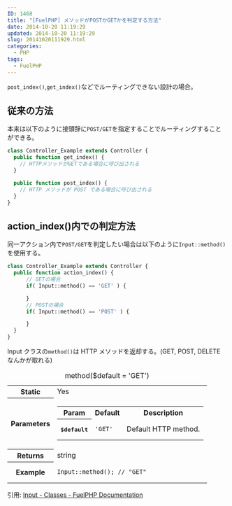 ```yaml
---
ID: 1468
title: "[FuelPHP] メソッドがPOSTかGETかを判定する方法"
date: 2014-10-20 11:19:29
updated: 2014-10-20 11:19:29
slug: 20141020111929.html
categories:
  - PHP
tags:
  - FuelPHP
---
```


<code>post_index()</code>,<code>get_index()</code>などでルーティングできない設計の場合。

<!--more-->
<h2>従来の方法</h2>
本来は以下のように接頭辞に<code>POST/GET</code>を指定することでルーティングすることができる。

```php
class Controller_Example extends Controller {
  public function get_index() {
    // HTTPメソッドがGETである場合に呼び出される
  }

  public function post_index() {
    // HTTP メソッドが POST である場合に呼び出される
  }
}
```

<h2>action_index()内での判定方法</h2>
同一アクション内で<code>POST/GET</code>を判定したい場合は以下のように<code>Input::method()</code>を使用する。

```php
class Controller_Example extends Controller {
  public function action_index() {
      // GETの場合
      if( Input::method() == 'GET' ) {

      }
      // POSTの場合
      if( Input::method() == 'POST' ) {

      }
  }
}
```

Input クラスの<code>method()</code>は HTTP メソッドを返却する。(GET, POST, DELETE なんかが取れる)

<table class="">
    <caption>method($default = 'GET')</caption>
    <tbody>
    <tr>
        <th class="legend">Static</th>
        <td>Yes</td>
    </tr>
    <tr>
        <th>Parameters</th>
        <td>
            <table class="parameters">
                <tbody><tr>
                    <th>Param</th>
                    <th>Default</th>
                    <th class="description">Description</th>
                </tr>
                <tr>
                    <th><kbd>$default</kbd></th>
                    <td><pre class="php"><code data-result="[object Object]" class="php"><span class="string">'GET'</span></code></pre></td>
                    <td>Default HTTP method.</td>
                </tr>
            </tbody></table>
        </td>
    </tr>
    <tr>
        <th>Returns</th>
        <td>string</td>
    </tr>
    <tr>
        <th>Example</th>
        <td>
            <pre><code data-result="[object Object]" class="php">Input::method(); <span class="comment">// "GET"</span></code></pre>
        </td>
    </tr>
    </tbody>
</table>
引用: <a href="http://fuelphp.com/docs/classes/input.html" target="_blank">Input - Classes - FuelPHP Documentation</a>
